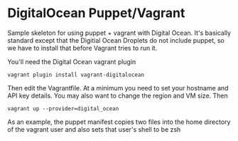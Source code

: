 DigitalOcean Puppet/Vagrant
===========================

Sample skeleton for using puppet + vagrant with Digital Ocean. It's basically standard
except that the Digitial Ocean Droplets do not include puppet, so we have to install
that before Vagrant tries to run it.

You'll need the Digital Ocean vagrant plugin

```
vagrant plugin install vagrant-digitalocean
```

Then edit the Vagrantfile. At a minimum you need to set your hostname and API key details.
You may also want to change the region and VM size. Then

```
vagrant up --provider=digital_ocean
````

As an example, the puppet manifest copies two files into the home directory of the
vagrant user and also sets that user's shell to be zsh
